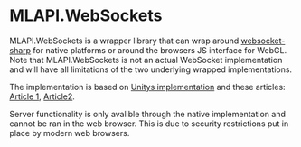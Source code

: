# MLAPI.WebSockets
MLAPI.WebSockets is a wrapper library that can wrap around [websocket-sharp](https://github.com/sta/websocket-sharp) for native platforms or around the browsers JS interface for WebGL. Note that MLAPI.WebSockets is not an actual WebSocket implementation and will have all limitations of the two underlying wrapped implementations.

The implementation is based on [Unitys implementation](https://www.assetstore.unity3d.com/en/#!/content/38367e) and these articles: [Article 1](https://docs.unity3d.com/Manual/webgl-networking.html), [Article2](https://docs.unity3d.com/Manual/webgl-interactingwithbrowserscripting.html).

Server functionality is only avalible through the native implementation and cannot be ran in the web browser. This is due to security restrictions put in place by modern web browsers.